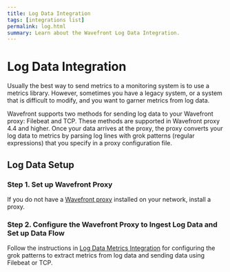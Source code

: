 ```yaml
---
title: Log Data Integration
tags: [integrations list]
permalink: log.html
summary: Learn about the Wavefront Log Data Integration.
---
```

# Log Data Integration

Usually the best way to send metrics to a monitoring system is to use a metrics library. However, sometimes you have a legacy system, or a system that is difficult to modify, and you want to garner metrics from log data. 

Wavefront supports two methods for sending log data to your Wavefront proxy: Filebeat and TCP. These methods are supported in Wavefront proxy 4.4 and higher. Once your data arrives at the proxy, the proxy converts your log data to metrics by parsing log lines with grok patterns (regular expressions) that you specify in a proxy configuration file.



## Log Data Setup



### Step 1. Set up Wavefront Proxy

If you do not have a [Wavefront proxy](https://docs.wavefront.com/proxies.html) installed on your network, install a proxy.


### Step 2. Configure the Wavefront Proxy to Ingest Log Data and Set up Data Flow

Follow the instructions in [Log Data Metrics Integration](https://docs.wavefront.com/integrations_log_data.html) for configuring the grok patterns to extract metrics from log data and sending data using Filebeat or TCP.


